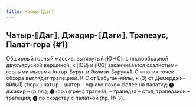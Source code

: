```yaml
---
title: Чатыр-⟦Даг⟧
---
```

## Чатыр-⟦Даг⟧, Джадир-⟦Даги⟧, Трапезус, Палат-гора {#1}

Обширный горный массив, вытянутый ⦅Ю→С⦆, с платообразной двухъярусной вершиной; к ⦅ЮВ⦆ и ⦅ЮЗ⦆ заканчивается скалистыми горными мысами Ангар-Бурун и Эклизи-Бурун#1. С многих точек обзора выглядит трапецией. К С от Бабуган-яйлы, к ⦅З⦆ от Демерджи-яйлы1) ⦅тюрк.⦆ чатыр – шатер – однако похож более на палатку; ❷ джадир – ⦅р.пл.⦆; ❸ ⦅ср.⦆ ⦅греч.⦆ трапеза, – трапедза – стол, трапедзион – трапеция; ❹ по сходству с палаткой ⦅пр. № 3⦆.
